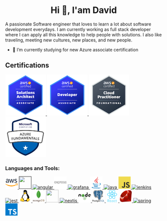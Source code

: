 <h1 align="center">Hi 👋, I'am David</h1>

A passionate Software engineer that loves to learn a lot about software development everydays. I am currently working as full stack developer where I can apply all this knowledge to help people with solutions. I also like traveling, meeting new cultures, new places, and new people.

- 🌱 I’m currently studying for new Azure associate certification

## Certifications

<div style="display: flex;">
    
<span>
<a href="https://www.credly.com/badges/db3aaaad-ee3c-494e-aff6-7dc5549cd089/public_url" target="_blank" rel="noopener noreferrer">
    <img label="AWS Certified Solutions Architect – Associate" width="130" height="130" src="./certification_badges/aws-certified-solutions-architect-associate.png" />
</a
</span>
    
<span>
<a href="https://www.credly.com/badges/40419c35-0297-483e-a124-273843ff29dc/public_url" target="_blank" rel="noopener noreferrer">
    <img label="AWS Certified Developer – Associate" width="130" height="130" src="./certification_badges/aws-certified-developer-associate.png" />
</a>
</span>

<span>
<a href="https://www.credly.com/badges/fcc176b1-0850-449a-b90d-cf01b3a5686b/public_url" target="_blank" rel="noopener noreferrer">
    <img label="AWS Certified Cloud Practitioner" width="130" height="130" src="./certification_badges/aws-certified-cloud-practitioner.png" />
</a>
</span>

<span>
<a href="https://learn.microsoft.com/api/credentials/share/en-us/DavidCampillo-4094/F013CBFFB5FC6AFC?sharingId=896389E45B143B12" target="_blank" rel="noopener noreferrer">
    <img label="Microsoft Certified: Azure Fundamentals" width="130" height="130" src="./certification_badges/az-900-certification.png" />
</a>
</span>

</div>

<h3 align="left">Languages and Tools:</h3>
      <p align="left">
        <a href="https://aws.amazon.com" target="_blank" rel="noreferrer">
          <img
            src="https://raw.githubusercontent.com/devicons/devicon/master/icons/amazonwebservices/amazonwebservices-original-wordmark.svg"
            alt="aws"
            width="40"
            height="40"
          />
        </a>
        <a href="" target="_blank" rel="noreferrer">
          <img
            src="https://cdn.jsdelivr.net/gh/devicons/devicon@latest/icons/azure/azure-original-wordmark.svg"
            width="40"
            height="40"
          />
        </a>
        <a href="https://angular.io" target="_blank" rel="noreferrer">
          <img
            src="https://angular.io/assets/images/logos/angular/angular.svg"
            alt="angular"
            width="40"
            height="40"
          />
        </a>
        <a href="https://expressjs.com" target="_blank" rel="noreferrer">
          <img
            src="https://raw.githubusercontent.com/devicons/devicon/master/icons/express/express-original-wordmark.svg"
            alt="express"
            width="40"
            height="40"
          />
        </a>
        <a href="https://grafana.com" target="_blank" rel="noreferrer">
          <img
            src="https://www.vectorlogo.zone/logos/grafana/grafana-icon.svg"
            alt="grafana"
            width="40"
            height="40"
          />
        </a>
        <a href="https://www.java.com" target="_blank" rel="noreferrer">
          <img
            src="https://raw.githubusercontent.com/devicons/devicon/master/icons/java/java-original.svg"
            alt="java"
            width="40"
            height="40"
          />
        </a>
        <a href="https://junit.org/junit5/" target="_blank" rel="noreferrer">
          <img
            src="https://cdn.jsdelivr.net/gh/devicons/devicon@latest/icons/junit/junit-original-wordmark.svg"
            alt="java"
            width="40"
            height="40"
          />
        </a>
        <a
          href="https://developer.mozilla.org/en-US/docs/Web/JavaScript"
          target="_blank"
          rel="noreferrer"
        >
          <img
            src="https://raw.githubusercontent.com/devicons/devicon/master/icons/javascript/javascript-original.svg"
            alt="javascript"
            width="40"
            height="40"
          />
        </a>
        <a href="https://www.jenkins.io" target="_blank" rel="noreferrer">
          <img
            src="https://www.vectorlogo.zone/logos/jenkins/jenkins-icon.svg"
            alt="jenkins"
            width="40"
            height="40"
          />
        </a>
        <a href="https://jestjs.io" target="_blank" rel="noreferrer">
          <img
            src="https://www.vectorlogo.zone/logos/jestjsio/jestjsio-icon.svg"
            alt="jest"
            width="40"
            height="40"
          />
        </a>
        <a href="https://www.linux.org/" target="_blank" rel="noreferrer">
          <img
            src="https://raw.githubusercontent.com/devicons/devicon/master/icons/linux/linux-original.svg"
            alt="linux"
            width="40"
            height="40"
          />
        </a>
        <a href="https://www.mongodb.com/" target="_blank" rel="noreferrer">
          <img
            src="https://raw.githubusercontent.com/devicons/devicon/master/icons/mongodb/mongodb-original-wordmark.svg"
            alt="mongodb"
            width="40"
            height="40"
          />
        </a>
        <a href="https://nestjs.com/" target="_blank" rel="noreferrer">
          <img
            src="https://cdn.jsdelivr.net/gh/devicons/devicon@latest/icons/nestjs/nestjs-original.svg"
            width="40"
            height="40"
          />
        </a>
        <a href="https://nextjs.org/" target="_blank" rel="noreferrer">
          <img
            src="https://cdn.worldvectorlogo.com/logos/nextjs-2.svg"
            alt="nextjs"
            width="40"
            height="40"
          />
        </a>
        <a href="https://nodejs.org" target="_blank" rel="noreferrer">
          <img
            src="https://raw.githubusercontent.com/devicons/devicon/master/icons/nodejs/nodejs-original-wordmark.svg"
            alt="nodejs"
            width="40"
            height="40"
          />
        </a>
        <a href="https://www.postgresql.org" target="_blank" rel="noreferrer">
          <img
            src="https://raw.githubusercontent.com/devicons/devicon/master/icons/postgresql/postgresql-original-wordmark.svg"
            alt="postgresql"
            width="40"
            height="40"
          />
        </a>
        <a href="https://reactjs.org/" target="_blank" rel="noreferrer">
          <img
            src="https://raw.githubusercontent.com/devicons/devicon/master/icons/react/react-original-wordmark.svg"
            alt="react"
            width="40"
            height="40"
          />
        </a>
        <a
          href="https://www.ruby-lang.org/en/"
          target="_blank"
          rel="noreferrer"
        >
          <img
            src="https://raw.githubusercontent.com/devicons/devicon/master/icons/ruby/ruby-original.svg"
            alt="ruby"
            width="40"
            height="40"
          />
        </a>
        <a href="https://spring.io/" target="_blank" rel="noreferrer">
          <img
            src="https://www.vectorlogo.zone/logos/springio/springio-icon.svg"
            alt="spring"
            width="40"
            height="40"
          />
        </a>
        <a
          href="https://www.typescriptlang.org/"
          target="_blank"
          rel="noreferrer"
        >
          <img
            src="https://raw.githubusercontent.com/devicons/devicon/master/icons/typescript/typescript-original.svg"
            alt="typescript"
            width="40"
            height="40"
          />
        </a>
      </p>
